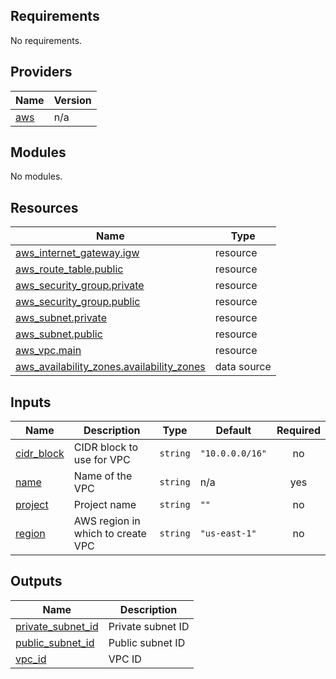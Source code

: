<!-- BEGIN_TF_DOCS -->
## Requirements

No requirements.

## Providers

| Name | Version |
|------|---------|
| <a name="provider_aws"></a> [aws](#provider\_aws) | n/a |

## Modules

No modules.

## Resources

| Name | Type |
|------|------|
| [aws_internet_gateway.igw](https://registry.terraform.io/providers/hashicorp/aws/latest/docs/resources/internet_gateway) | resource |
| [aws_route_table.public](https://registry.terraform.io/providers/hashicorp/aws/latest/docs/resources/route_table) | resource |
| [aws_security_group.private](https://registry.terraform.io/providers/hashicorp/aws/latest/docs/resources/security_group) | resource |
| [aws_security_group.public](https://registry.terraform.io/providers/hashicorp/aws/latest/docs/resources/security_group) | resource |
| [aws_subnet.private](https://registry.terraform.io/providers/hashicorp/aws/latest/docs/resources/subnet) | resource |
| [aws_subnet.public](https://registry.terraform.io/providers/hashicorp/aws/latest/docs/resources/subnet) | resource |
| [aws_vpc.main](https://registry.terraform.io/providers/hashicorp/aws/latest/docs/resources/vpc) | resource |
| [aws_availability_zones.availability_zones](https://registry.terraform.io/providers/hashicorp/aws/latest/docs/data-sources/availability_zones) | data source |

## Inputs

| Name | Description | Type | Default | Required |
|------|-------------|------|---------|:--------:|
| <a name="input_cidr_block"></a> [cidr\_block](#input\_cidr\_block) | CIDR block to use for VPC | `string` | `"10.0.0.0/16"` | no |
| <a name="input_name"></a> [name](#input\_name) | Name of the VPC | `string` | n/a | yes |
| <a name="input_project"></a> [project](#input\_project) | Project name | `string` | `""` | no |
| <a name="input_region"></a> [region](#input\_region) | AWS region in which to create VPC | `string` | `"us-east-1"` | no |

## Outputs

| Name | Description |
|------|-------------|
| <a name="output_private_subnet_id"></a> [private\_subnet\_id](#output\_private\_subnet\_id) | Private subnet ID |
| <a name="output_public_subnet_id"></a> [public\_subnet\_id](#output\_public\_subnet\_id) | Public subnet ID |
| <a name="output_vpc_id"></a> [vpc\_id](#output\_vpc\_id) | VPC ID |
<!-- END_TF_DOCS -->
